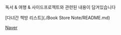독서 & 여행 & 사이드프로젝트와 관련된 내용이 담겨있습니다 

[다녀간 책방 리스트](./Book Store Note/README.md)

[Naver](https://www.naver.com)